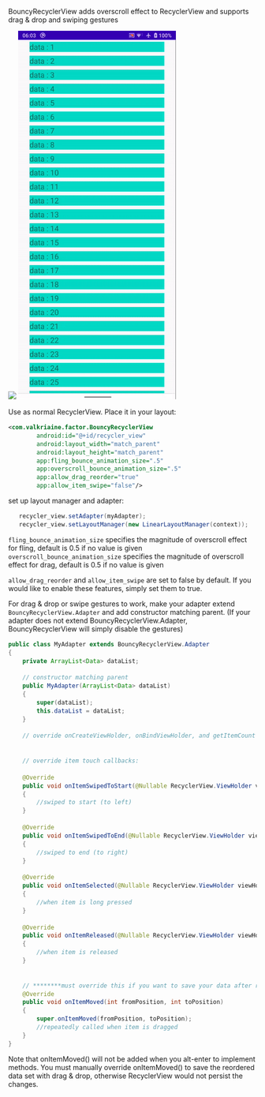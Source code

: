 BouncyRecyclerView adds overscroll effect to RecyclerView and supports drag & drop and swiping gestures

<img src="./images/BouncyRecyclerViewDemo.gif"/> <img src="./images/reorder_and_swipe.gif"/>

Use as normal RecyclerView. Place it in your layout:

```xml
<com.valkriaine.factor.BouncyRecyclerView
        android:id="@+id/recycler_view"
        android:layout_width="match_parent"
        android:layout_height="match_parent"
        app:fling_bounce_animation_size=".5"
        app:overscroll_bounce_animation_size=".5"
        app:allow_drag_reorder="true"
        app:allow_item_swipe="false"/>
```

set up layout manager and adapter: 
```java
   recycler_view.setAdapter(myAdapter);
   recycler_view.setLayoutManager(new LinearLayoutManager(context));
```

```fling_bounce_animation_size``` specifies the magnitude of overscroll effect for fling, default is 0.5 if no value is given
```overscroll_bounce_animation_size``` specifies the magnitude of overscroll effect for drag, default is 0.5 if no value is given

```allow_drag_reorder``` and ```allow_item_swipe``` are set to false by default. If you would like to enable these features, simply set them to true.



For drag & drop or swipe gestures to work, make your adapter extend ```BouncyRecyclerView.Adapter``` and add constructor matching parent.
(If your adapter does not extend BouncyRecyclerView.Adapter, BouncyRecyclerView will simply disable the gestures)
```java
public class MyAdapter extends BouncyRecyclerView.Adapter
{
    private ArrayList<Data> dataList;

    // constructor matching parent
    public MyAdapter(ArrayList<Data> dataList)
    {
        super(dataList);
        this.dataList = dataList;
    }
    
    // override onCreateViewHolder, onBindViewHolder, and getItemCount as usual
    
    
    // override item touch callbacks: 
    
    @Override
    public void onItemSwipedToStart(@Nullable RecyclerView.ViewHolder viewHolder, int position)
    {
        //swiped to start (to left)
    }

    @Override
    public void onItemSwipedToEnd(@Nullable RecyclerView.ViewHolder viewHolder, int position)
    {
        //swiped to end (to right)
    }

    @Override
    public void onItemSelected(@Nullable RecyclerView.ViewHolder viewHolder)
    {
        //when item is long pressed
    }

    @Override
    public void onItemReleased(@Nullable RecyclerView.ViewHolder viewHolder)
    {
        //when item is released
    }

    
    // ********must override this if you want to save your data after reorder
    @Override
    public void onItemMoved(int fromPosition, int toPosition)
    {
        super.onItemMoved(fromPosition, toPosition);
        //repeatedly called when item is dragged
    }
}
```
Note that onItemMoved() will not be added when you alt-enter to implement methods. You must manually override onItemMoved() to save the reordered data set with drag & drop, otherwise RecyclerView would not persist the changes.
